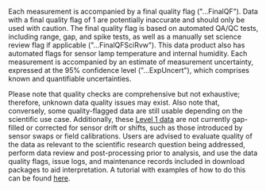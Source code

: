 Each measurement is accompanied by a final quality flag ("...FinalQF"). Data with a final quality flag of 1 are potentially inaccurate and should only be used with caution. The final quality flag is based on automated QA/QC tests, including range, gap, and spike tests, as well as a manually set science review flag if applicable ("...FinalQFSciRvw"). This data product also has automated flags for sensor lamp temperature and internal humidity.  Each measurement is accompanied by an estimate of measurement uncertainty, expressed at the 95% confidence level ("...ExpUncert"), which comprises known and quantifiable uncertainties.

Please note that quality checks are comprehensive but not exhaustive; therefore, unknown data quality issues may exist. Also note that, conversely, some quality-flagged data are still usable depending on the scientific use case. Additionally, these [Level 1 data](https://www.neonscience.org/data-samples/data-management/data-processing) are not currently gap-filled or corrected for sensor drift or shifts, such as those introduced by sensor swaps or field calibrations. Users are advised to evaluate quality of the data as relevant to the scientific research question being addressed, perform data review and post-processing prior to analysis, and use the data quality flags, issue logs, and maintenance records included in download packages to aid interpretation. A tutorial with examples of how to do this can be found [here](https://www.neonscience.org/resources/learning-hub/tutorials/clean-neon-ais-data).
